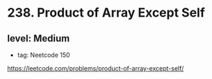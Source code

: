 # 238. Product of Array Except Self
## level: Medium

- tag: Neetcode 150

https://leetcode.com/problems/product-of-array-except-self/
